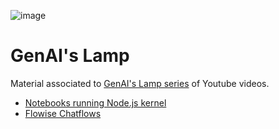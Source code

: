 ![image](https://github.com/worldline/GenAI-Lamp/assets/3777259/f1b9ec3b-f4a8-484f-baf0-9087a1da13dd)

# GenAI's Lamp

Material associated to [GenAI's Lamp series](https://www.youtube.com/playlist?list=PLpEPN3tmJMNaQg4spmz1y2kGcqFaE2_8m) of Youtube videos.

* [Notebooks running Node.js kernel](https://github.com/worldline/GenAI-Lamp/tree/main/Notebooks)
* [Flowise Chatflows](https://github.com/worldline/GenAI-Lamp/tree/main/Flows)
